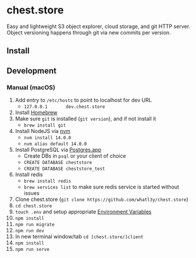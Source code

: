 # chest.store

Easy and lightweight S3 object explorer, cloud storage, and git HTTP server.
Object versioning happens through git via new commits per version.

## Install

## Development

### Manual (macOS)

1. Add entry to `/etc/hosts` to point to localhost for dev URL
    - `127.0.0.1       dev.chest.store`
2. Install [Homebrew](https://brew.sh/)
3. Make sure `git` is installed (`git version`), and if not install it
    - `brew install git`
4. Install NodeJS via [nvm](https://github.com/nvm-sh/nvm)
    - `nvm install 14.0.0`
    - `nvm alias default 14.0.0`
5. Install PostgreSQL via [Postgres.app](https://postgresapp.com/)
    - Create DBs in `psql` or your client of choice
    - `CREATE DATABASE cheststore`
    - `CREATE DATABASE cheststore_test`
6. Install redis
    - `brew install redis`
    - `brew services list` to make sure redis service is started without issues
7. Clone chest.store (`git clone https://github.com/whatl3y/chest.store`)
8. `cd chest.store`
9. `touch .env` and setup appropriate [Environment Variables](#Environment-Variables)
10. `npm install`
11. `npm run migrate`
12. `npm run dev`
13. In new terminal window/tab `cd [chest.store/]client`
14. `npm install`
15. `npm run serve`